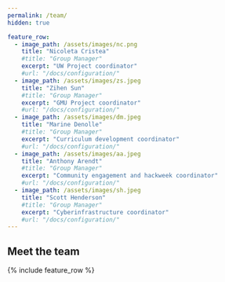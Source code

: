 ```yaml
---
permalink: /team/
hidden: true

feature_row:
  - image_path: /assets/images/nc.png
    title: "Nicoleta Cristea"
    #title: "Group Manager"
    excerpt: "UW Project coordinator"
    #url: "/docs/configuration/"
  - image_path: /assets/images/zs.jpeg
    title: "Zihen Sun"
    #title: "Group Manager"
    excerpt: "GMU Project coordinator"
    #url: "/docs/configuration/"
  - image_path: /assets/images/dm.jpeg
    title: "Marine Denolle"
    #title: "Group Manager"
    excerpt: "Curriculum development coordinator"
    #url: "/docs/configuration/"    
  - image_path: /assets/images/aa.jpeg
    title: "Anthony Arendt"
    #title: "Group Manager"
    excerpt: "Community engagement and hackweek coordinator"
    #url: "/docs/configuration/"
  - image_path: /assets/images/sh.jpeg
    title: "Scott Henderson"
    #title: "Group Manager"
    excerpt: "Cyberinfrastructure coordinator"
    #url: "/docs/configuration/"         
---
```


<div class="hero">
<h2 class="hero__header dark-orange">Meet the team</h2>


{% include feature_row %}
</div>








